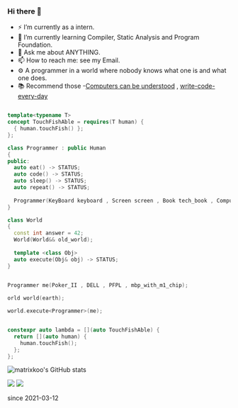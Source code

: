 ### Hi there 👋

- ⚡ I’m currently as a intern.
- 📕 I’m currently learning Compiler, Static Analysis and Program Foundation.
- 💬 Ask me about ANYTHING.
- 📫 How to reach me: see my Email.
- ⚙  A programmer in a world where nobody knows what one is and what one does.
- 📚 Recommend those -[Computers can be understood](https://blog.nelhage.com/post/computers-can-be-understood/) , [write-code-every-day](https://johnresig.com/blog/write-code-every-day/)
```cpp

template<typename T>
concept TouchFishAble = requires(T human) {
  { human.touchFish() };
};

class Programmer : public Human
{
public:
  auto eat() -> STATUS;
  auto code() -> STATUS;
  auto sleep() -> STATUS;
  auto repeat() -> STATUS;
  
  Programmer(KeyBoard keyboard , Screen screen , Book tech_book , Computer high_performance_computer);
}

class World
{
  const int answer = 42;
  World(World&& old_world);
  
  template <class Obj>
  auto execute(Obj& obj) -> STATUS;
}
 

Programmer me(Poker_II , DELL , PFPL , mbp_with_m1_chip);

orld world(earth);

world.execute<Programmer>(me);


constexpr auto lambda = [](auto TouchFishAble) {
  return [](auto human) {
    human.touchFish();
  };
};

```
![matrixkoo's GitHub stats](https://github-readme-stats.vercel.app/api?username=matrixkoo&include_all_commits=true&show_icons=true&count_private=true&theme=graywhite)

<img src="https://github-readme-stats.vercel.app/api/wakatime?username=dustb1n"/>

<img src="https://profile-counter.glitch.me/dustbin/count.svg"/>

since 2021-03-12

